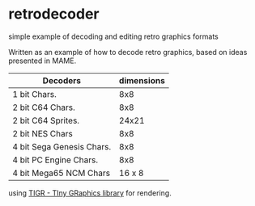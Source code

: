 # retrodecoder
simple example of decoding and editing retro graphics formats

Written as an example of how to decode retro graphics, based on ideas presented in MAME. 

|Decoders| dimensions |
|----------------|-----|
|1 bit Chars.| 8x8 |
|2 bit C64 Chars.| 8x8 |
|2 bit C64 Sprites.| 24x21 |
|2 bit NES Chars| 8x8 |
|4 bit Sega Genesis Chars.| 8x8 | 
|4 bit PC Engine Chars.| 8x8 |
|4 bit Mega65 NCM Chars | 16 x 8 | 

using [TIGR - TIny GRaphics library](https://github.com/erkkah/tigr) for rendering. 

